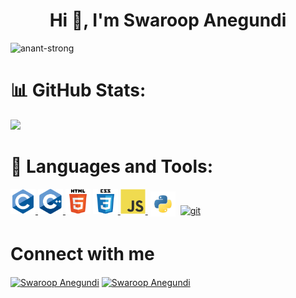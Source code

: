 <h1 align="center">Hi 👋, I'm Swaroop Anegundi</h1>

<p align="left"> <img src="https://komarev.com/ghpvc/?username=swaroop-2021&label=Profile%20views&color=0e75b6&style=flat" alt="anant-strong" /> </p>

# 📊 GitHub Stats:
<!-- ![](https://github-readme-stats.vercel.app/api?username=swaroop-2021&hide_border=false&include_all_commits=true&count_private=true)<br/> -->
![](https://github-readme-streak-stats.herokuapp.com/?user=swaroop-2021&hide_border=false)<br/>

# 🧰 Languages and Tools:

<p align="left">
<a href="https://www.cprogramming.com/" target="_blank"> <img src="https://raw.githubusercontent.com/devicons/devicon/master/icons/c/c-original.svg" alt="c" width="40" height="40"/> </a>
<a href="https://cplusplus.com/" target="_blank"> <img src="https://raw.githubusercontent.com/devicons/devicon/1119b9f84c0290e0f0b38982099a2bd027a48bf1/icons/cplusplus/cplusplus-original.svg" alt="c++" width="40" height="40"/> </a>
<a href="https://www.w3.org/html/" target="_blank"><img src="https://raw.githubusercontent.com/devicons/devicon/master/icons/html5/html5-original-wordmark.svg" alt="html5" width="40" height="40"/></a>  
<a href="https://www.w3schools.com/css/" target="_blank" rel="noreferrer"> <img src="https://raw.githubusercontent.com/devicons/devicon/master/icons/css3/css3-original-wordmark.svg" alt="css3" width="40" height="40"/> </a>
<a href="https://javascript.com/" target="_blank"> <img src="https://raw.githubusercontent.com/devicons/devicon/1119b9f84c0290e0f0b38982099a2bd027a48bf1/icons/javascript/javascript-original.svg" alt="javascript" width="40" height="40"/> </a>
<img src="https://raw.githubusercontent.com/github/explore/80688e429a7d4ef2fca1e82350fe8e3517d3494d/topics/python/python.png" alt="Python" height="40" style="vertical-align:top; margin:4px">
<a href="https://git-scm.com/" target="_blank"> <img src="https://www.vectorlogo.zone/logos/git-scm/git-scm-icon.svg" alt="git" width="40" height="40"/> </a>

# Connect with me
<p align="left">
<a href="https://www.linkedin.com/in/swaroop-raghavendra-anegundi-82711a221/" target="blank"><img align="center" src="https://raw.githubusercontent.com/rahuldkjain/github-profile-readme-generator/master/src/images/icons/Social/linked-in-alt.svg" alt="Swaroop Anegundi" height="30" width="40" /></a>
<a href="https://www.instagram.com/swaroop_anegundi/" target="blank"><img align="center" src="https://raw.githubusercontent.com/rahuldkjain/github-profile-readme-generator/master/src/images/icons/Social/instagram.svg" alt="Swaroop Anegundi" height="30" width="40" /></a>
</p>
